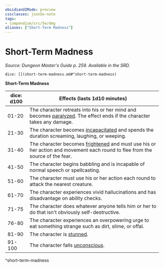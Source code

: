 ```yaml
---
obsidianUIMode: preview
cssclasses: json5e-note
tags:
- compendium/src/5e/dmg
aliases: ["Short-Term Madness"]
---
```

# Short-Term Madness
*Source: Dungeon Master's Guide p. 259. Available in the SRD.* 

`dice: [](short-term-madness.md#^short-term-madness)`

**Short-Term Madness**

| dice: d100 | Effects (lasts 1d10 minutes) |
|------------|------------------------------|
| 01-20 | The character retreats into his or her mind and becomes [paralyzed](/2-Mechanics/CLI/rules/conditions.md#paralyzed). The effect ends if the character takes any damage. |
| 21-30 | The character becomes [incapacitated](/2-Mechanics/CLI/rules/conditions.md#incapacitated) and spends the duration screaming, laughing, or weeping. |
| 31-40 | The character becomes [frightened](/2-Mechanics/CLI/rules/conditions.md#frightened) and must use his or her action and movement each round to flee from the source of the fear. |
| 41-50 | The character begins babbling and is incapable of normal speech or spellcasting. |
| 51-60 | The character must use his or her action each round to attack the nearest creature. |
| 61-70 | The character experiences vivid hallucinations and has disadvantage on ability checks. |
| 71-75 | The character does whatever anyone tells him or her to do that isn't obviously self-destructive. |
| 76-80 | The character experiences an overpowering urge to eat something strange such as dirt, slime, or offal. |
| 81-90 | The character is [stunned](/2-Mechanics/CLI/rules/conditions.md#stunned). |
| 91-100 | The character falls [unconscious](/2-Mechanics/CLI/rules/conditions.md#unconscious). |
^short-term-madness